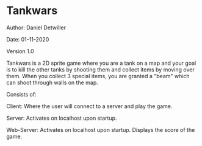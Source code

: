 # Tankwars

Author: Daniel Detwiller

Date: 01-11-2020

Version 1.0

Tankwars is a 2D sprite game where you are a tank on a map and your goal is to kill the other tanks by shooting them and collect items by moving over them. When you collect 3 special items, you are granted a "beam" which can shoot through walls on the map.

Consists of:

  Client: Where the user will connect to a server and play the game.

  Server: Activates on localhost upon startup.
  
  Web-Server: Activates on localhost upon startup. Displays the score of the game.
